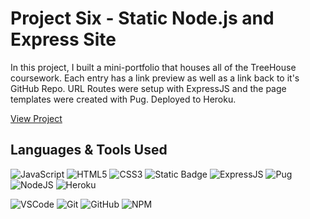 # Project Six - Static Node.js and Express Site

In this project, I built a mini-portfolio that houses all of the TreeHouse coursework. 
Each entry has a link preview as well as a link back to it's GitHub Repo.
URL Routes were setup with ExpressJS and the page templates were created with Pug.
Deployed to Heroku.

[View Project](https://krsite-app-cde16597d7c3.herokuapp.com/)


## Languages & Tools Used
![JavaScript](https://img.shields.io/badge/-JavaScript-F7DF1E?logo=javascript&logoColor=blue&style=flat-square)
![HTML5](https://img.shields.io/badge/-HTML5-E34F26?logo=html5&logoColor=white&style=flat-square)
![CSS3](https://img.shields.io/badge/-CSS3-1572B6?logo=css3&logoColor=white&style=flat-square)
![Static Badge](https://img.shields.io/badge/(.*)-RegEx-pink?logoColor=pink&labelColor=pink)
![ExpressJS](https://img.shields.io/badge/-ExpressJS-white?logo=express&logoColor=black)
![Pug](https://img.shields.io/badge/-Pug-a86454?logo=pug&logoColor=white)
![NodeJS](https://img.shields.io/badge/-NodeJS-007E38?logo=nodedotjs&logoColor=white)
![Heroku](https://img.shields.io/badge/-Heroku-5A1BA9?logo=heroku&logoColor=white)


![VSCode](https://img.shields.io/badge/-VSCode-007ACC?logo=visual-studio-code&logoColor=white&style=flat-square)
![Git](https://img.shields.io/badge/-Git-F05032?logo=git&logoColor=white&style=flat-square)
![GitHub](https://img.shields.io/badge/-GitHub-181717?logo=github&logoColor=white&style=flat-square)
![NPM](https://img.shields.io/badge/-NPM-CB3837?logo=npm&logoColor=white&style=flat-square)

